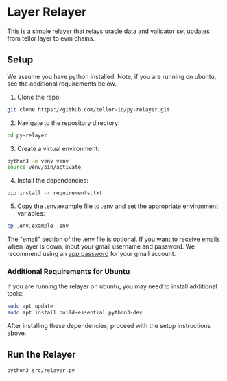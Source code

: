 # Layer Relayer

This is a simple relayer that relays oracle data and validator set updates from tellor layer to evm chains.

## Setup

We assume you have python installed. Note, if you are running on ubuntu, see the additional requirements below.

1. Clone the repo:
```bash
git clone https://github.com/tellor-io/py-relayer.git
```

2. Navigate to the repository directory:
```bash
cd py-relayer
```
3. Create a virtual environment:
```bash
python3 -m venv venv
source venv/bin/activate
```

4. Install the dependencies:
```bash
pip install -r requirements.txt
```

5. Copy the .env.example file to .env and set the appropriate environment variables:
```bash
cp .env.example .env
```

The "email" section of the .env file is optional. If you want to receive emails when layer is down, input your gmail username and password. We recommend using an [app password](https://support.google.com/accounts/answer/185833?hl=en) for your gmail account.

### Additional Requirements for Ubuntu

If you are running the relayer on ubuntu, you may need to install additional tools:

```bash
sudo apt update
sudo apt install build-essential python3-dev
```

After installing these dependencies, proceed with the setup instructions above.

## Run the Relayer

```bash
python3 src/relayer.py
```